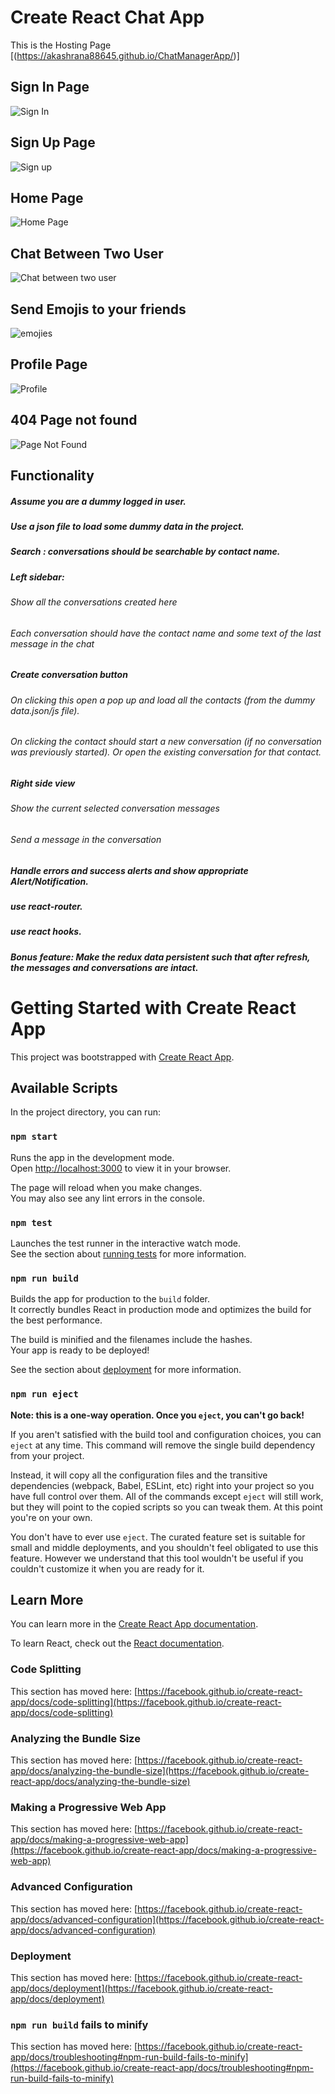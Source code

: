# Create React Chat App

This is the Hosting Page [(https://akashrana88645.github.io/ChatManagerApp/)]

## Sign In Page

![Sign In](https://user-images.githubusercontent.com/99132893/230254548-21bb2531-8f32-4c6f-8b28-5fff369b4d2e.jpg)

## Sign Up Page

![Sign up](https://user-images.githubusercontent.com/99132893/230254707-b0c524db-ac22-41f7-8e66-f53965d840c7.jpg)

## Home Page

![Home Page](https://github.com/sayanghoshofficial/my-chat-app/assets/99132893/b6f75428-b173-44d7-966c-9255729505a9)

## Chat Between Two User

![Chat between two user](https://github.com/sayanghoshofficial/my-chat-app/assets/99132893/33dc5043-8a46-42b1-adea-4526650f40db)

## Send Emojis to your friends

![emojies](https://github.com/sayanghoshofficial/my-chat-app/assets/99132893/3d3aed9b-69cb-42cb-ac79-629f0e3495af)


## Profile Page

![Profile](https://user-images.githubusercontent.com/99132893/230262902-3a840b6b-b3d6-4471-93ae-db3b2c20d95b.jpg)

## 404 Page not found

![Page Not Found](https://user-images.githubusercontent.com/99132893/230263073-c13f2a87-149a-48b1-acee-a9a3b210d0ba.jpg)

## Functionality
#####   Assume you are a dummy logged in user.

#####   Use a json file to load some dummy data in the project.

#####   Search : conversations should be searchable by contact name.

#####   Left sidebar:
######                Show all the conversations created here
######                Each conversation should have the contact name and some text of the last message in the chat

#####   Create conversation button
######                On clicking this open a pop up and load all the contacts (from the dummy data.json/js file).
######                On clicking the contact should start a new conversation (if no conversation was previously started). Or open the existing conversation for that contact.

#####   Right side view
######                Show the current selected conversation messages
######                Send a message in the conversation

#####   Handle errors and success alerts and show appropriate Alert/Notification.

#####   use react-router.

#####   use react hooks.

#####   Bonus feature: Make the redux data persistent such that after refresh, the messages and conversations are intact.

# Getting Started with Create React App

This project was bootstrapped with [Create React App](https://github.com/facebook/create-react-app).

## Available Scripts

In the project directory, you can run:

### `npm start`

Runs the app in the development mode.\
Open [http://localhost:3000](http://localhost:3000) to view it in your browser.

The page will reload when you make changes.\
You may also see any lint errors in the console.

### `npm test`

Launches the test runner in the interactive watch mode.\
See the section about [running tests](https://facebook.github.io/create-react-app/docs/running-tests) for more information.

### `npm run build`

Builds the app for production to the `build` folder.\
It correctly bundles React in production mode and optimizes the build for the best performance.

The build is minified and the filenames include the hashes.\
Your app is ready to be deployed!

See the section about [deployment](https://facebook.github.io/create-react-app/docs/deployment) for more information.

### `npm run eject`

**Note: this is a one-way operation. Once you `eject`, you can't go back!**

If you aren't satisfied with the build tool and configuration choices, you can `eject` at any time. This command will remove the single build dependency from your project.

Instead, it will copy all the configuration files and the transitive dependencies (webpack, Babel, ESLint, etc) right into your project so you have full control over them. All of the commands except `eject` will still work, but they will point to the copied scripts so you can tweak them. At this point you're on your own.

You don't have to ever use `eject`. The curated feature set is suitable for small and middle deployments, and you shouldn't feel obligated to use this feature. However we understand that this tool wouldn't be useful if you couldn't customize it when you are ready for it.

## Learn More

You can learn more in the [Create React App documentation](https://facebook.github.io/create-react-app/docs/getting-started).

To learn React, check out the [React documentation](https://reactjs.org/).

### Code Splitting

This section has moved here: [https://facebook.github.io/create-react-app/docs/code-splitting](https://facebook.github.io/create-react-app/docs/code-splitting)

### Analyzing the Bundle Size

This section has moved here: [https://facebook.github.io/create-react-app/docs/analyzing-the-bundle-size](https://facebook.github.io/create-react-app/docs/analyzing-the-bundle-size)

### Making a Progressive Web App

This section has moved here: [https://facebook.github.io/create-react-app/docs/making-a-progressive-web-app](https://facebook.github.io/create-react-app/docs/making-a-progressive-web-app)

### Advanced Configuration

This section has moved here: [https://facebook.github.io/create-react-app/docs/advanced-configuration](https://facebook.github.io/create-react-app/docs/advanced-configuration)

### Deployment

This section has moved here: [https://facebook.github.io/create-react-app/docs/deployment](https://facebook.github.io/create-react-app/docs/deployment)

### `npm run build` fails to minify

This section has moved here: [https://facebook.github.io/create-react-app/docs/troubleshooting#npm-run-build-fails-to-minify](https://facebook.github.io/create-react-app/docs/troubleshooting#npm-run-build-fails-to-minify)
